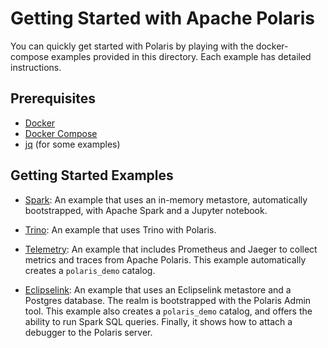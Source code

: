 <!--
  Licensed to the Apache Software Foundation (ASF) under one
  or more contributor license agreements.  See the NOTICE file
  distributed with this work for additional information
  regarding copyright ownership.  The ASF licenses this file
  to you under the Apache License, Version 2.0 (the
  "License"); you may not use this file except in compliance
  with the License.  You may obtain a copy of the License at
 
   http://www.apache.org/licenses/LICENSE-2.0
 
  Unless required by applicable law or agreed to in writing,
  software distributed under the License is distributed on an
  "AS IS" BASIS, WITHOUT WARRANTIES OR CONDITIONS OF ANY
  KIND, either express or implied.  See the License for the
  specific language governing permissions and limitations
  under the License.
-->

# Getting Started with Apache Polaris

You can quickly get started with Polaris by playing with the docker-compose examples provided in
this directory. Each example has detailed instructions.

## Prerequisites

- [Docker](https://docs.docker.com/get-docker/)
- [Docker Compose](https://docs.docker.com/compose/install/) 
- [jq](https://stedolan.github.io/jq/download/) (for some examples)

## Getting Started Examples

- [Spark](spark): An example that uses an in-memory metastore, automatically bootstrapped, with
  Apache Spark and a Jupyter notebook.

- [Trino](trino): An example that uses Trino with Polaris.

- [Telemetry](telemetry): An example that includes Prometheus and Jaeger to collect metrics and
  traces from Apache Polaris. This example automatically creates a `polaris_demo` catalog.

- [Eclipselink](eclipselink): An example that uses an Eclipselink metastore and a Postgres
  database. The realm is bootstrapped with the Polaris Admin tool. This example also creates a
  `polaris_demo` catalog, and offers the ability to run Spark SQL queries. Finally, it shows how to
  attach a debugger to the Polaris server.
